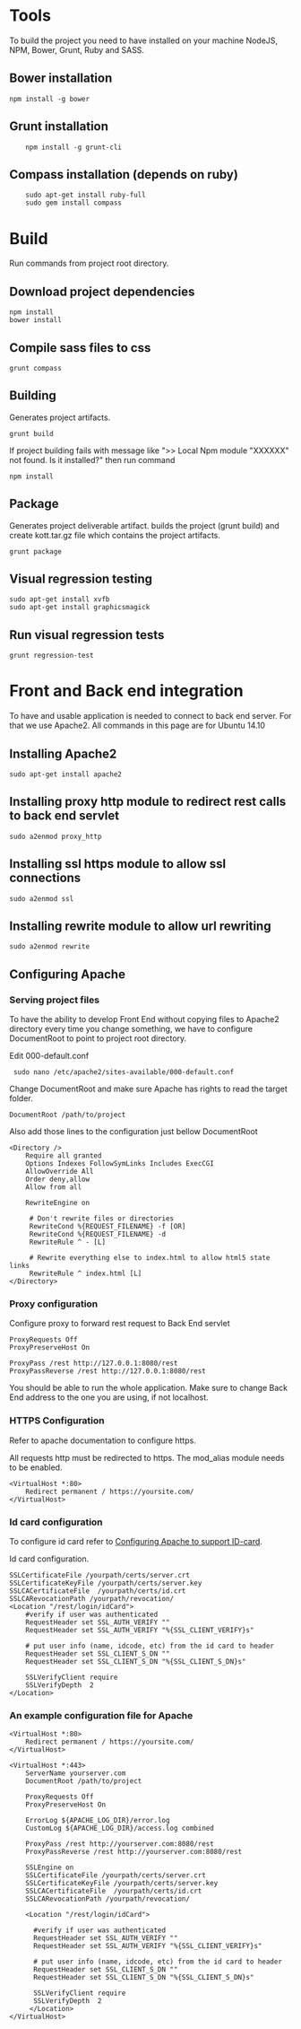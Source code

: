 # Tools

To build the project you need to have installed on your machine NodeJS, NPM, Bower, Grunt, Ruby and SASS.

## Bower installation

	npm install -g bower
	
## Grunt installation

        npm install -g grunt-cli

## Compass installation (depends on ruby)

        sudo apt-get install ruby-full
        sudo gem install compass

# Build

Run commands from project root directory.

## Download project dependencies

	npm install
	bower install

## Compile sass files to css

    grunt compass

## Building

Generates project artifacts.

	grunt build

If project building fails with message like ">> Local Npm module "XXXXXX" not found. Is it installed?" then run command

    npm install

## Package

Generates project deliverable artifact. builds the project (grunt build) and create kott.tar.gz file which contains the project artifacts.

	grunt package
	
## Visual regression testing

    sudo apt-get install xvfb
    sudo apt-get install graphicsmagick
    
##  Run visual regression tests

    grunt regression-test

# Front and Back end integration

To have and usable application is needed to connect to back end server. For that we use Apache2. All commands in this page are for Ubuntu 14.10

## Installing Apache2

	sudo apt-get install apache2
	
## Installing proxy http module to redirect rest calls to back end servlet

	sudo a2enmod proxy_http
	
## Installing ssl https module to allow ssl connections

	sudo a2enmod ssl
	
## Installing rewrite module to allow url rewriting

	sudo a2enmod rewrite
	
## Configuring Apache
### Serving project files

To have the ability to develop Front End without copying files to Apache2 directory every time you change something, we have to configure DocumentRoot to point to project root directory.

Edit 000-default.conf

	 sudo nano /etc/apache2/sites-available/000-default.conf

Change DocumentRoot and make sure Apache has rights to read the target folder.

	DocumentRoot /path/to/project
	
Also add those lines to the configuration just bellow DocumentRoot
		
	<Directory />
        Require all granted
        Options Indexes FollowSymLinks Includes ExecCGI
        AllowOverride All
        Order deny,allow
        Allow from all
        
        RewriteEngine on

		 # Don't rewrite files or directories
		 RewriteCond %{REQUEST_FILENAME} -f [OR]
		 RewriteCond %{REQUEST_FILENAME} -d
		 RewriteRule ^ - [L]

		 # Rewrite everything else to index.html to allow html5 state links
		 RewriteRule ^ index.html [L]
    </Directory>

### Proxy configuration

Configure proxy to forward rest request to Back End servlet

	ProxyRequests Off
	ProxyPreserveHost On

	ProxyPass /rest http://127.0.0.1:8080/rest
	ProxyPassReverse /rest http://127.0.0.1:8080/rest

You should be able to run the whole application. Make sure to change Back End address to the one you are using, if not localhost. 

### HTTPS Configuration 

Refer to apache documentation to configure https. 

All requests http must be redirected to https. The mod_alias module needs to be enabled.

	<VirtualHost *:80>
        Redirect permanent / https://yoursite.com/
	</VirtualHost>

### Id card configuration

To configure id card refer to [Configuring Apache to support ID-card](http://www.id.ee/public/Configuring_Apache_web_server_to_support_ID.pdf).

Id card configuration.

	SSLCertificateFile /yourpath/certs/server.crt
	SSLCertificateKeyFile /yourpath/certs/server.key
	SSLCACertificateFile  /yourpath/certs/id.crt
	SSLCARevocationPath /yourpath/revocation/
 	<Location "/rest/login/idCard">
        #verify if user was authenticated
        RequestHeader set SSL_AUTH_VERIFY ""
        RequestHeader set SSL_AUTH_VERIFY "%{SSL_CLIENT_VERIFY}s"

        # put user info (name, idcode, etc) from the id card to header
        RequestHeader set SSL_CLIENT_S_DN ""
        RequestHeader set SSL_CLIENT_S_DN "%{SSL_CLIENT_S_DN}s"

        SSLVerifyClient require
        SSLVerifyDepth  2
 	</Location>


### An example configuration file for Apache

 	<VirtualHost *:80>
        Redirect permanent / https://yoursite.com/
 	</VirtualHost>

 	<VirtualHost *:443>
        ServerName yourserver.com
        DocumentRoot /path/to/project

        ProxyRequests Off
        ProxyPreserveHost On

        ErrorLog ${APACHE_LOG_DIR}/error.log
        CustomLog ${APACHE_LOG_DIR}/access.log combined

        ProxyPass /rest http://yourserver.com:8080/rest
        ProxyPassReverse /rest http://yourserver.com:8080/rest

        SSLEngine on
        SSLCertificateFile /yourpath/certs/server.crt
        SSLCertificateKeyFile /yourpath/certs/server.key
        SSLCACertificateFile  /yourpath/certs/id.crt
        SSLCARevocationPath /yourpath/revocation/

        <Location "/rest/login/idCard">

          #verify if user was authenticated
          RequestHeader set SSL_AUTH_VERIFY ""
          RequestHeader set SSL_AUTH_VERIFY "%{SSL_CLIENT_VERIFY}s"

          # put user info (name, idcode, etc) from the id card to header
          RequestHeader set SSL_CLIENT_S_DN ""
          RequestHeader set SSL_CLIENT_S_DN "%{SSL_CLIENT_S_DN}s"

          SSLVerifyClient require
          SSLVerifyDepth  2
         </Location>
 	</VirtualHost>

	

